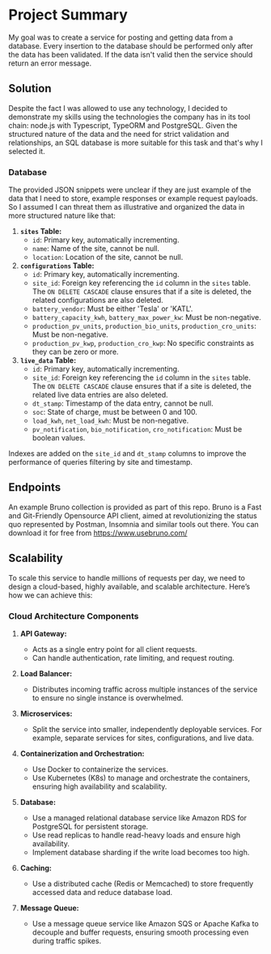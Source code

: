 # Project Summary

My goal was to create a service for posting and getting data from a database. Every insertion to the database should be performed only after the data has been validated. If the data isn't valid then the service should return an error message.



## Solution 

Despite the fact I was allowed to use any technology, I decided to demonstrate my skills using the technologies the company has in its tool chain: node.js with Typescript, TypeORM and PostgreSQL. Given the structured nature of the data and the need for strict validation and relationships, an SQL database is more suitable for this task and that's why I selected it. 

### Database

The provided JSON snippets were unclear if they are just example of the data that I need to store, example responses or example request payloads. So I assumed I can threat them as illustrative and organized the data in more structured nature like that:

1. **`sites` Table:**
   - `id`: Primary key, automatically incrementing.
   - `name`: Name of the site, cannot be null.
   - `location`: Location of the site, cannot be null.
2. **`configurations` Table:**
   - `id`: Primary key, automatically incrementing.
   - `site_id`: Foreign key referencing the `id` column in the `sites` table. The `ON DELETE CASCADE` clause ensures that if a site is deleted, the related configurations are also deleted.
   - `battery_vendor`: Must be either 'Tesla' or 'KATL'.
   - `battery_capacity_kwh`, `battery_max_power_kw`: Must be non-negative.
   - `production_pv_units`, `production_bio_units`, `production_cro_units`: Must be non-negative.
   - `production_pv_kwp`, `production_cro_kwp`: No specific constraints as they can be zero or more.
3. **`live_data` Table:**
   - `id`: Primary key, automatically incrementing.
   - `site_id`: Foreign key referencing the `id` column in the `sites` table. The `ON DELETE CASCADE` clause ensures that if a site is deleted, the related live data entries are also deleted.
   - `dt_stamp`: Timestamp of the data entry, cannot be null.
   - `soc`: State of charge, must be between 0 and 100.
   - `load_kwh`, `net_load_kwh`: Must be non-negative.
   - `pv_notification`, `bio_notification`, `cro_notification`: Must be boolean values.

Indexes are added on the `site_id` and `dt_stamp` columns to improve the performance of queries filtering by site and timestamp.



## Endpoints

An example Bruno collection is provided as part of this repo. Bruno is a Fast and Git-Friendly Opensource API client, aimed at revolutionizing the status quo represented by Postman, Insomnia and similar tools out there. You can download it for free from https://www.usebruno.com/



## Scalability

To scale this service to handle millions of requests per day, we need to design a cloud-based, highly available, and scalable architecture. Here’s how we can achieve this:

### Cloud Architecture Components

1. **API Gateway:**

   - Acts as a single entry point for all client requests.
   - Can handle authentication, rate limiting, and request routing.

2. **Load Balancer:**

   - Distributes incoming traffic across multiple instances of the service to ensure no single instance is overwhelmed.

3. **Microservices:**

   - Split the service into smaller, independently deployable services. For example, separate services for sites, configurations, and live data.

4. **Containerization and Orchestration:**

   - Use Docker to containerize the services.
   - Use Kubernetes (K8s) to manage and orchestrate the containers, ensuring high availability and scalability.

5. **Database:**

   - Use a managed relational database service like Amazon RDS for PostgreSQL for persistent storage.
   - Use read replicas to handle read-heavy loads and ensure high availability.
   - Implement database sharding if the write load becomes too high.

6. **Caching:**

   - Use a distributed cache (Redis or Memcached) to store frequently accessed data and reduce database load.

7. **Message Queue:**

   - Use a message queue service like Amazon SQS or Apache Kafka to decouple and buffer requests, ensuring smooth processing even during traffic spikes.

   

### 